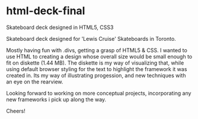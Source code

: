 # html-deck-final
Skateboard deck designed in HTML5, CSS3

Skateboard deck designed for 'Lewis Cruise' Skateboards in Toronto.

Mostly having fun with .divs, getting a grasp of HTML5 & CSS.
I wanted to use HTML to creating a design whose overall size would be small enough to fit on diskette (1.44 MB).
The diskette is my way of visualizing that, while using default browser styling for the text to highlight the framework it was created in.
Its my way of illustrating progession, and new techniques with an eye on the rearview.

Looking forward to working on more conceptual projects, incorporating any new frameworks i pick up along the way.

Cheers!
